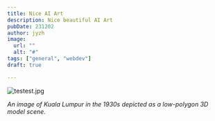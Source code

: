 ```yaml
---
title: Nice AI Art
description: Nice beautiful AI Art
pubDate: 231202 
author: jyzh 
image:
  url: ""
  alt: "#"
tags: ["general", "webdev"]
draft: true

---
```


![testest.jpg](/assets/test.jpg)

_An image of Kuala Lumpur in the 1930s depicted as a low-polygon 3D model scene._
